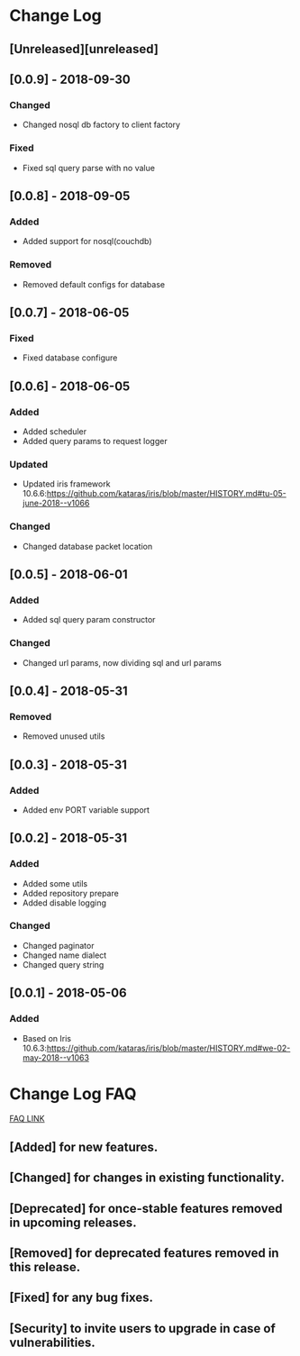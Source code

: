 # Change Log

## [Unreleased][unreleased]

## [0.0.9] - 2018-09-30
### Changed
- Changed nosql db factory to client factory
### Fixed
- Fixed sql query parse with no value

## [0.0.8] - 2018-09-05
### Added
- Added support for nosql(couchdb)
### Removed
- Removed default configs for database

## [0.0.7] - 2018-06-05
### Fixed
- Fixed database configure

## [0.0.6] - 2018-06-05
### Added
- Added scheduler
- Added query params to request logger
### Updated
- Updated iris framework 10.6.6:https://github.com/kataras/iris/blob/master/HISTORY.md#tu-05-june-2018--v1066
### Changed
- Changed database packet location

## [0.0.5] - 2018-06-01
### Added
- Added sql query param constructor
### Changed
- Changed url params, now dividing sql and url params

## [0.0.4] - 2018-05-31
### Removed
- Removed unused utils

## [0.0.3] - 2018-05-31
### Added
- Added env PORT variable support

## [0.0.2] - 2018-05-31
### Added
- Added some utils
- Added repository prepare
- Added disable logging
### Changed
- Changed paginator
- Changed name dialect
- Changed query string

## [0.0.1] - 2018-05-06
### Added
- Based on Iris 10.6.3:https://github.com/kataras/iris/blob/master/HISTORY.md#we-02-may-2018--v1063

# Change Log FAQ

[FAQ LINK](http://keepachangelog.com/)

## [Added] for new features.
## [Changed] for changes in existing functionality.
## [Deprecated] for once-stable features removed in upcoming releases.
## [Removed] for deprecated features removed in this release.
## [Fixed] for any bug fixes.
## [Security] to invite users to upgrade in case of vulnerabilities.
